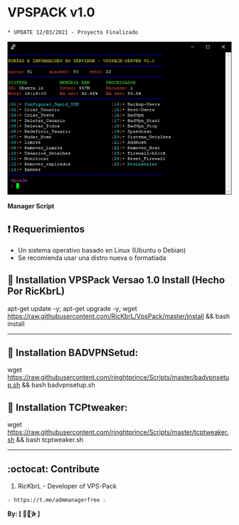 ﻿# VPSPACK v1.0
```
* UPDATE 12/03/2021 - Proyecto Finalizado
```
![logo](https://github.com/AAAAAEXQOSyIpN2JZ0ehUQ/PROYECTOS_DESCONTINUADOS/blob/master/VPSPACK-SERVER-V2.0/Imagenes/VPSPACK_SERVER.png)

**Manager Script**

## :heavy_exclamation_mark: Requerimientos

* Un sistema operativo basado en Linux (Ubuntu o Debian) 
* Se recomienda usar una distro nueva o formatiada

## :book: Installation VPSPack Versao 1.0 Install (Hecho Por RicKbrL)

apt-get update -y; apt-get upgrade -y; wget https://raw.githubusercontent.com/RicKbrL/VpsPack/master/install && bash install

-------------------------------------------------------------------------------

## :book: Installation BADVPNSetud:  

wget https://raw.githubusercontent.com/ringhtprince/Scripts/master/badvpnsetup.sh && bash badvpnsetup.sh

## :book: Installation TCPtweaker:   

wget https://raw.githubusercontent.com/ringhtprince/Scripts/master/tcptweaker.sh && bash tcptweaker.sh

-------------------------------------------------------------------------------

## :octocat: Contribute

1. RicKbrL - Developer of VPS-Pack

```
☆ https://t.me/admmanagerfree ☆
```

**By: [  ⃘⃤꙰✰ ]**